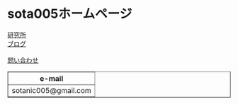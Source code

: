 <!DOCTYPE html>
<html lang="ja">
<head>
  <link rel="stylesheet" href="https://soutanic.github.io/home/style.css"/>
</head>
<body>
    <h1>sota005ホームページ</h1>
    <a href="https://soutanic.github.io/sotanic.github.io/">研究所</a>
    <br>
    <a href="https://soutanic005.blogspot.com/">ブログ</a>
    <br>
    <br>
    <a href="https://mail.google.com/mail/?view=cm&to=sotanic005@gmail.com&su=HPからの問い合わせ">問い合わせ</a>
    <table border="1">
        <tr>
            <th>e-mail</th>
        </tr>
        <tr>
            <td>sotanic005@gmail.com</td>
        </tr>
    </table>
</body>
</html>
